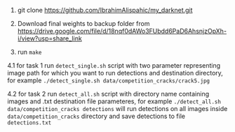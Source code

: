 1. git clone https://github.com/IbrahimAlispahic/my_darknet.git

2. Download final weights to backup folder from https://drive.google.com/file/d/18nqf0dAWo3FUbdd6PaD6AhsnjzOpXh-i/view?usp=share_link

3. run `make`

4.1 for task 1
run `detect_single.sh` script with two parameter representing image path for which you want to run detections and destination directory, for example `./detect_single.sh data/competition_cracks/crack5.jpg`

4.2 for task 2
run `detect_all.sh` script with directory name containing images and .txt destination file parameteres, for example `./detect_all.sh data/competition_cracks detections` will run detections on all images inside `data/competition_cracks` directory and save detections to file `detections.txt`

